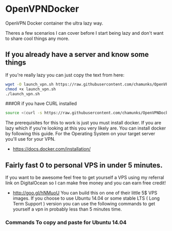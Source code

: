 # OpenVPNDocker
OpenVPN Docker container the ultra lazy way.

Theres a few scenarios I can cover before I start being lazy and don't want to share cool things any more.

## If you already have a server and know some things
If you're really lazy you can just copy the text from here:
```bash
wget -O launch_vpn.sh https://raw.githubusercontent.com/chamunks/OpenVPNDocker/master/launch_vpn.sh
chmod +x launch_vpn.sh
./launch_vpn.sh
```
###OR if you have CURL installed
```bash
source <(curl -s https://raw.githubusercontent.com/chamunks/OpenVPNDocker/master/launch_vpn.sh)
```

The prerequisites for this to work is just you must install docker.  If you are lazy which if you're looking at this you very likely are.  You can install docker by following this guide. For the Operating System on your target server you'll use for your VPN. 
  * https://docs.docker.com/installation/

## Fairly fast 0 to personal VPS in under 5 minutes. 
If you want to be awesome feel free to get yourself a VPS using my referral link on DigitalOcean so I can make free money and you can earn free credit!
  * http://goo.gl/hNMuoU
You can build this on one of their little 5$ VPS images.  If you choose to use Ubuntu 14.04 or some stable LTS ( Long Term Support ) version you can use the following commands to get yourself a vpn in probably less than 5 minutes time.

### Commands To copy and paste for Ubuntu 14.04
